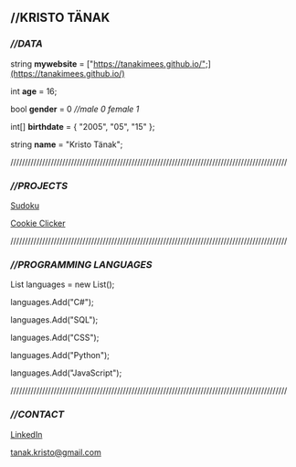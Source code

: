 ## //KRISTO TÄNAK


### *//DATA*

string **mywebsite** = ["https://tanakimees.github.io/";](https://tanakimees.github.io/)

int **age** = 16;

bool **gender** = 0 *//male 0 female 1*

int[] **birthdate** = { "2005", "05", "15" };

string **name** = "Kristo Tänak";

////////////////////////////////////////////////////////////////////////////////////////////////

### *//PROJECTS*

[Sudoku](https://github.com/tanakimees/sudoku.git)

[Cookie Clicker](https://github.com/tanakimees/cookieclicker.git)

////////////////////////////////////////////////////////////////////////////////////////////////

### *//PROGRAMMING LANGUAGES*

List<string> languages = new List<string>();
  
languages.Add("C#");

languages.Add("SQL");
  
languages.Add("CSS");
  
languages.Add("Python");
  
languages.Add("JavaScript");
  
////////////////////////////////////////////////////////////////////////////////////////////////
  
### *//CONTACT*
  
[LinkedIn](https://www.linkedin.com/in/kristo-t%C3%A4nak-2934b5227/)
  
tanak.kristo@gmail.com


<!--
**tanakimees/tanakimees** is a ✨ _special_ ✨ repository because its `README.md` (this file) appears on your GitHub profile.

Here are some ideas to get you started:

- 🔭 I’m currently working on ...
- 🌱 I’m currently learning ...
- 👯 I’m looking to collaborate on ...
- 🤔 I’m looking for help with ...
- 💬 Ask me about ...
- 📫 How to reach me: ...
- 😄 Pronouns: ...
- ⚡ Fun fact: ...
-->
